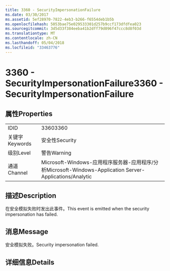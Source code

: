```yaml
---
title: 3360 - SecurityImpersonationFailure
ms.date: 03/30/2017
ms.assetid: 5ef28970-7822-4eb3-b266-f6554deb1b5b
ms.openlocfilehash: 5053bae75e029533301d257b9ccf173dfdfea023
ms.sourcegitcommit: 3d5d33f384eeba41b2dff79d096f47ccc8d8f03d
ms.translationtype: MT
ms.contentlocale: zh-CN
ms.lasthandoff: 05/04/2018
ms.locfileid: "33463776"
---
```

# <a name="3360---securityimpersonationfailure"></a><span data-ttu-id="f399b-102">3360 - SecurityImpersonationFailure</span><span class="sxs-lookup"><span data-stu-id="f399b-102">3360 - SecurityImpersonationFailure</span></span>
## <a name="properties"></a><span data-ttu-id="f399b-103">属性</span><span class="sxs-lookup"><span data-stu-id="f399b-103">Properties</span></span>  
  
|||  
|-|-|  
|<span data-ttu-id="f399b-104">ID</span><span class="sxs-lookup"><span data-stu-id="f399b-104">ID</span></span>|<span data-ttu-id="f399b-105">3360</span><span class="sxs-lookup"><span data-stu-id="f399b-105">3360</span></span>|  
|<span data-ttu-id="f399b-106">关键字</span><span class="sxs-lookup"><span data-stu-id="f399b-106">Keywords</span></span>|<span data-ttu-id="f399b-107">安全性</span><span class="sxs-lookup"><span data-stu-id="f399b-107">Security</span></span>|  
|<span data-ttu-id="f399b-108">级别</span><span class="sxs-lookup"><span data-stu-id="f399b-108">Level</span></span>|<span data-ttu-id="f399b-109">警告</span><span class="sxs-lookup"><span data-stu-id="f399b-109">Warning</span></span>|  
|<span data-ttu-id="f399b-110">通道</span><span class="sxs-lookup"><span data-stu-id="f399b-110">Channel</span></span>|<span data-ttu-id="f399b-111">Microsoft-Windows-应用程序服务器-应用程序/分析</span><span class="sxs-lookup"><span data-stu-id="f399b-111">Microsoft-Windows-Application Server-Applications/Analytic</span></span>|  
  
## <a name="description"></a><span data-ttu-id="f399b-112">描述</span><span class="sxs-lookup"><span data-stu-id="f399b-112">Description</span></span>  
 <span data-ttu-id="f399b-113">在安全模拟失败时发出此事件。</span><span class="sxs-lookup"><span data-stu-id="f399b-113">This event is emitted when the security impersonation has failed.</span></span>  
  
## <a name="message"></a><span data-ttu-id="f399b-114">消息</span><span class="sxs-lookup"><span data-stu-id="f399b-114">Message</span></span>  
 <span data-ttu-id="f399b-115">安全模拟失败。</span><span class="sxs-lookup"><span data-stu-id="f399b-115">Security impersonation failed.</span></span>  
  
## <a name="details"></a><span data-ttu-id="f399b-116">详细信息</span><span class="sxs-lookup"><span data-stu-id="f399b-116">Details</span></span>
